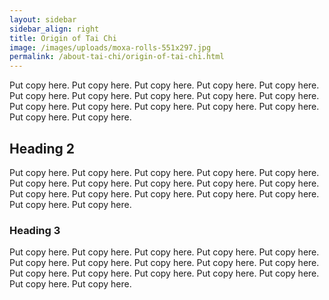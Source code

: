 ```yaml
---
layout: sidebar
sidebar_align: right
title: Origin of Tai Chi
image: /images/uploads/moxa-rolls-551x297.jpg
permalink: /about-tai-chi/origin-of-tai-chi.html
---
```


 Put copy here.  Put copy here.  Put copy here.  Put copy here.  Put copy here.  Put copy here.  Put copy here.  Put copy here.  Put copy here.  Put copy here.  Put copy here.  Put copy here.  Put copy here.  Put copy here.  Put copy here.  Put copy here.  Put copy here.

## Heading 2
  Put copy here.  Put copy here.  Put copy here.  Put copy here.  Put copy here.  Put copy here.  Put copy here.  Put copy here.  Put copy here.  Put copy here.  Put copy here.  Put copy here.  Put copy here.  Put copy here.  Put copy here.  Put copy here.  Put copy here.
### Heading 3
  Put copy here.  Put copy here.  Put copy here.  Put copy here.  Put copy here.  Put copy here.  Put copy here.  Put copy here.  Put copy here.  Put copy here.  Put copy here.  Put copy here.  Put copy here.  Put copy here.  Put copy here.  Put copy here.  Put copy here.
